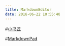 ```yaml
---
title: MarkdownEditor
date: 2018-06-22 10:55:40
---
```


#[小书匠](https://github.com/suziwen/markdownxiaoshujiang/releases/tag/v1.13.0)


#[MarkdownPad](http://markdownpad.com/)
